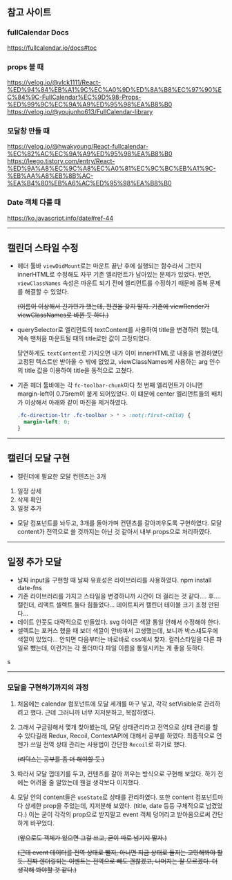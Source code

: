 ## 참고 사이트

### fullCalendar Docs

https://fullcalendar.io/docs#toc

### props 볼 때

https://velog.io/@vlck1111/React-%ED%94%84%EB%A1%9C%EC%A0%9D%ED%8A%B8%EC%97%90%EC%84%9C-FullCalendar%EC%9D%98-Props-%ED%99%9C%EC%9A%A9%ED%95%98%EA%B8%B0
https://velog.io/@youjunho613/FullCalendar-library

### 모달창 만들 때

https://velog.io/@hwakyoung/React-fullcalendar-%EC%82%AC%EC%9A%A9%ED%95%98%EA%B8%B0
https://leego.tistory.com/entry/React-%ED%9A%A8%EC%9C%A8%EC%A0%81%EC%9C%BC%EB%A1%9C-%EB%AA%A8%EB%8B%AC-%EA%B4%80%EB%A6%AC%ED%95%98%EA%B8%B0

### Date 객체 다룰 때

https://ko.javascript.info/date#ref-44

---

## 캘린더 스타일 수정

- 헤더 툴바 `viewDidMount`로는 마운트 끝난 후에 실행되는 함수라서 그런지 innerHTML로 수정해도 자꾸 기존 엘리먼트가 남아있는 문제가 있었다.
  반면, `viewClassNames` 속성은 마운트 되기 전에 엘리먼트를 수정하기 때문에 중복 문제를 해결할 수 있었다.

  ~~(이름이 이상해서 긴가민가 했는데, 편견을 갖지 말자. 기존에 viewRender가 viewClassNames로 바뀐 듯 하다.)~~

- querySelector로 엘리먼트의 textContent를 사용하여 title을 변경하려 했는데, 계속 맨처음 마운트될 때의 title로만 값이 고정되었다.

  당연하게도 `textContent`로 가지오면 내가 이미 innerHTML로 내용을 변경하였던 고정된 텍스트만 받아올 수 밖에 없었고, viewClassNames에 사용하는 arg 인수의 title 값을 이용하여 title을 동적으로 고쳤다.

- 기존 헤더 툴바에는 각 `fc-toolbar-chunk`마다 첫 번째 엘리먼트가 아니면 margin-left이 0.75rem이 붙게 되어있었다. 이 떄문에 center 엘리먼트들의 배치가 이상해서 아래와 같이 마진을 제거하였다.

  ```css
  .fc-direction-ltr .fc-toolbar > * > :not(:first-child) {
    margin-left: 0;
  }
  ```

---

## 캘린더 모달 구현

- 캘린더에 필요한 모달 컨텐츠는 3개

1. 일정 상세
2. 삭제 확인
3. 일정 추가

- 모달 컴포넌트를 놔두고, 3개를 돌아가며 컨텐츠를 갈아끼우도록 구현하였다. 모달 content가 전역으로 쓸 것까지는 아닌 것 같아서 내부 props으로 처리하였다.

---

## 일정 추가 모달

- 날짜 input을 구현할 때 날짜 유효성은 라이브러리를 사용하였다.
  npm install date-fns
- 기존 라이브러리를 가지고 스타일을 변경하니까 시간이 더 걸리는 것 같다.... 후....
  캘린더, 리액트 셀렉트 둘다 힘들었다...
  데이트피커 캘린더 테이블 크기 조정 안된다...
- 데이트 인풋도 대략적으로 만들었다. svg 아이콘 색깔 통일 안해서 수정해야 한다.
- 셀렉트는 포커스 했을 때 보더 색깔이 안바껴서 고생했는데, 보니까 박스섀도우에 색깔이 있었다...
  안되면 다음부터는 바로바로 css에서 찾자. 컬러스타일을 다른 파일로 뺐는데, 이런거는 각 폴더마다 파일 이름을 통일시키는 게 좋을 듯하다.

s

---

### 모달을 구현하기까지의 과정

1. 처음에는 calendar 컴포넌트에 모달 세개를 마구 넣고, 각각 setVisible로 관리하려고 했다. 근데 그러니까 너무 지저분하고, 복잡하였다.

2. 그래서 구글링해서 몇개 찾아봤는데, 모달 상태관리라고 전역으로 상태 관리를 할 수 있다길래 Redux, Recoil, ContextAPI에 대해서 공부를 하였다. 최종적으로 언젠가 쓰일 전역 상태 관리는 사용법이 간단한 `Recoil`로 하기로 했다.

   ~~(리덕스는 공부를 좀 더 해야할 듯.)~~

3. 따라서 모달 껍데기를 두고, 컨텐츠를 갈아 끼우는 방식으로 구현해 보았다. 하기 전에는 어려울 줄 알았는데 웬걸 생각보다 이지했다.

4. 모달 안의 content들은 `useState`로 상태를 관리하였다. 또한 content 컴포넌트마다 상세한 prop을 주었는데, 지저분해 보였다. (title, date 등등 구체적으로 넘겼었다.) 이는 굳이 각각의 prop으로 받지말고 event 객체 덩어리고 받아옴으로써 간단하게 바꾸었다.

   (~~앞으로도 객체가 있으면 그걸 쓰고, 굳이 따로 넘기지 말자.)~~

   ~~(근데 event 데이터를 전역 상태로 뺄지, 아니면 지금 상태로 둘지는 고민해봐야 할 듯. 진짜 렌더링되는 이벤트는 전역으로 빼도 괜찮겠고, 나머지는 잘 모르겠다. 더 생각해 봐야할 것 같다.)~~
